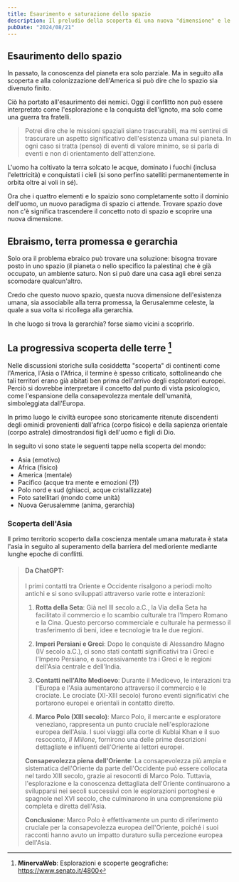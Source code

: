 ```yaml
---
title: Esaurimento e saturazione dello spazio
description: Il preludio della scoperta di una nuova "dimensione" e le implicazioni con il problema ebraico
pubDate: "2024/08/21"
---
```


## Esaurimento dello spazio

In passato, la conoscenza del pianeta era solo parziale. Ma in seguito alla scoperta e alla colonizzazione dell'America si può dire che lo spazio sia divenuto finito.

Ciò ha portato all'esaurimento dei nemici. Oggi il conflitto non può essere interpretato come l'esplorazione e la conquista dell'ignoto, ma solo come una guerra tra fratelli.

> Potrei dire che le missioni spaziali siano trascurabili, ma mi sentirei di trascurare un aspetto significativo dell'esistenza umana sul pianeta. In ogni caso si tratta (penso) di eventi di valore minimo, se si parla di eventi e non di orientamento dell'attenzione.

L'uomo ha coltivato la terra solcato le acque, dominato i fuochi (inclusa l'elettricità) e conquistati i cieli (si sono perfino satelliti permanentemente in orbita oltre ai voli in sé).

Ora che i quattro elementi e lo spaizio sono completamente sotto il dominio dell'uomo, un nuovo paradigma di spazio ci attende. Trovare spazio dove non c'è significa trascendere il concetto noto di spazio e scoprire una nuova dimensione.

## Ebraismo, terra promessa e gerarchia

Solo ora il problema ebraico può trovare una soluzione: bisogna trovare posto in uno spazio (il pianeta o nello specifico la palestina) che è già occupato, un ambiente saturo. Non si può dare una casa agli ebrei senza scomodare qualcun'altro.

Credo che questo nuovo spazio, questa nuova dimensione dell'esistenza umana, sia associabile alla terra promessa, la Gerusalemme celeste, la quale a sua volta si ricollega alla gerarchia.

In che luogo si trova la gerarchia? forse siamo vicini a scoprirlo.

## La progressiva scoperta delle terre [^1]

Nelle discussioni storiche sulla cosiddetta "scoperta" di continenti come l'America, l'Asia o l'Africa, il termine è spesso criticato, sottolineando che tali territori erano già abitati ben prima dell'arrivo degli esploratori europei. Perciò si dovrebbe interpretare il concetto dal punto di vista psicologico, come l'espansione della consapevolezza mentale dell'umanità, simboleggiata dall'Europa.

In primo luogo le civiltà europee sono storicamente ritenute discendenti degli ominidi provenienti dall'africa (corpo fisico) e della sapienza orientale (corpo astrale) dimostrandosi figli dell'uomo e figli di Dio.

In seguito vi sono state le seguenti tappe nella scoperta del mondo:
- Asia (emotivo)
- Africa (fisico)
- America (mentale)
- Pacifico (acque tra mente e emozioni (?))
- Polo nord e sud (ghiacci, acque cristallizzate)
- Foto satellitari (mondo come unità)
- Nuova Gerusalemme (anima, gerarchia)



### Scoperta dell'Asia
Il primo territorio scoperto dalla coscienza mentale umana maturata è stata l'asia in seguito al superamento della barriera del medioriente mediante lunghe epoche di conflitti.

> #### Da ChatGPT:
> 
> I primi contatti tra Oriente e Occidente risalgono a periodi molto antichi e si sono sviluppati attraverso varie rotte e interazioni:
> 
> 1. **Rotta della Seta**: Già nel III secolo a.C., la Via della Seta ha facilitato il commercio e lo scambio culturale tra l'Impero Romano e la Cina. Questo percorso commerciale e culturale ha permesso il trasferimento di beni, idee e tecnologie tra le due regioni.
> 
> 2. **Imperi Persiani e Greci**: Dopo le conquiste di Alessandro Magno (IV secolo a.C.), ci sono stati contatti significativi tra i Greci e l'Impero Persiano, e successivamente tra i Greci e le regioni dell'Asia centrale e dell'India.
> 
> 3. **Contatti nell'Alto Medioevo**: Durante il Medioevo, le interazioni tra l'Europa e l'Asia aumentarono attraverso il commercio e le crociate. Le crociate (XI-XIII secolo) furono eventi significativi che portarono europei e orientali in contatto diretto.
> 
> 4. **Marco Polo (XIII secolo)**: Marco Polo, il mercante e esploratore veneziano, rappresenta un punto cruciale nell'esplorazione europea dell'Asia. I suoi viaggi alla corte di Kublai Khan e il suo resoconto, *Il Milione*, fornirono una delle prime descrizioni dettagliate e influenti dell'Oriente ai lettori europei.
> 
> **Consapevolezza piena dell'Oriente**: La consapevolezza più ampia e sistematica dell'Oriente da parte dell'Occidente può essere collocata nel tardo XIII secolo, grazie ai resoconti di Marco Polo. Tuttavia, l'esplorazione e la conoscenza dettagliata dell'Oriente continuarono a svilupparsi nei secoli successivi con le esplorazioni portoghesi e spagnole nel XVI secolo, che culminarono in una comprensione più completa e diretta dell'Asia.
> 
> **Conclusione**: Marco Polo è effettivamente un punto di riferimento cruciale per la consapevolezza europea dell'Oriente, poiché i suoi racconti hanno avuto un impatto duraturo sulla percezione europea dell'Asia.

[^1]: **MinervaWeb**: Esplorazioni e scoperte geografiche: https://www.senato.it/4800
